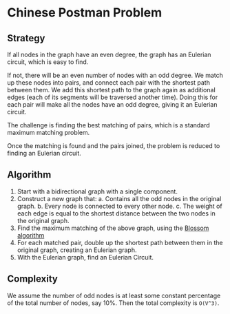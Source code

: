 # Chinese Postman Problem

## Strategy

If all nodes in the graph have an even degree, the graph has an Eulerian circuit, which is easy to find.

If not, there will be an even number of nodes with an odd degree. We match up these nodes into pairs, and
connect each pair with the shortest path between them. We add this shortest path to the graph again as additional
edges (each of its segments will be traversed another time). Doing this for each pair will make all the nodes have
an odd degree, giving it an Eulerian circuit.

The challenge is finding the best matching of pairs, which is a standard maximum matching problem.

Once the matching is found and the pairs joined, the problem is reduced to finding an Eulerian circuit.

## Algorithm

1. Start with a bidirectional graph with a single component.
2. Construct a new graph that:
    a. Contains all the odd nodes in the original graph.
    b. Every node is connected to every other node.
    c. The weight of each edge is equal to the shortest distance between the two nodes in the original graph.
3. Find the maximum matching of the above graph, using the [Blossom algorithm][1]
4. For each matched pair, double up the shortest path between them in the original graph, creating an Eulerian graph.
5. With the Eulerian graph, find an Eulerian Circuit.

## Complexity

We assume the number of odd nodes is at least some constant percentage of the total number of nodes, say 10%. Then the
total complexity is `O(V^3)`.


 [1]: http://en.wikipedia.org/wiki/Blossom_algorithm
